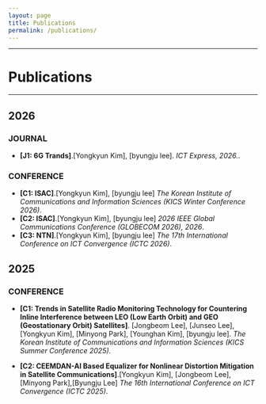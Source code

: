 ```yaml
---
layout: page
title: Publications
permalink: /publications/
---
```


---
# Publications
---

## 2026

### JOURNAL
* **[J1: 6G Trands]**.[Yongkyun Kim], [byungju lee]. *ICT Express, 2026.*.

### CONFERENCE
* **[C1: ISAC]**.[Yongkyun Kim], [byungju lee] *The Korean Institute of Communications and Information Sciences (KICS Winter Conference 2026)*.
* **[C2: ISAC]**.[Yongkyun Kim], [byungju lee] *2026 IEEE Global Communications Conference (GLOBECOM 2026), 2026*.
* **[C3: NTN]**.[Yongkyun Kim], [byungju lee] *The 17th International Conference on ICT Convergence (ICTC 2026)*.

## 2025

### CONFERENCE
* **[C1: Trends in Satellite Radio Monitoring Technology for Countering Inline Interference between LEO (Low Earth Orbit) and GEO (Geostationary Orbit) Satellites]**. [Jongbeom Lee], [Junseo Lee], [Yongkyun Kim], [Minyong Park], [Younghan Kim], [byungju lee]. *The Korean Institute of Communications and Information Sciences (KICS Summer Conference 2025)*.

* **[C2: CEEMDAN-AI Based Equalizer for Nonlinear Distortion Mitigation in Satellite Communications]**.[Yongkyun Kim], [Jongbeom Lee], [Minyong Park],[Byungju Lee] *The 16th International Conference on ICT Convergence (ICTC 2025)*.
